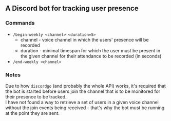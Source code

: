 ## A Discord bot for tracking user presence

### Commands
- `/begin-weekly <channel> <duration=5>`
  - channel - voice channel in which the users' presence will be recorded
  - duration - minimal timespan for which the user must be present in the given channel for their attendance to be recorded  (in seconds)
- `/end-weekly <channel>`

### Notes
Due to how `discordgo` (and probably the whole API) works, it's required that the bot is started before users join
the channel that is to be monitored for their presence to be tracked.  
I have not found a way to retrieve a set of users in a given voice channel without the join events being 
received - that's why the bot must be running at the point they are sent.
